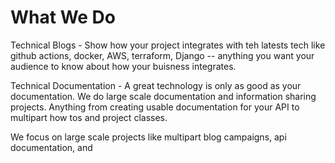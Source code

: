 # What We Do

Technical Blogs - Show how your project integrates with teh latests tech like github actions, docker, AWS, terraform, Django -- anything you want your audience to know about how your buisness integrates. 

Technical Documentation - A great technology is only as good as your documentation. We do large scale documentation and information sharing projects. Anything from creating usable documentation for your API to multipart how tos and project classes. 

We focus on large scale projects like multipart blog campaigns, api documentation, and 